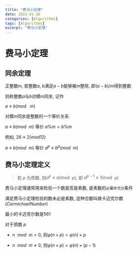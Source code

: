 ```yaml
---
title: "费马小定理"
date: 2021-01-26
categories: [Algorithms]
tags: [Algorithms]
excerpt: "费马小定理"
---
```


# 费马小定理

## 同余定理

正整数$m$, 若整数$a$, $b$满足$a-b$能够被$m$整除, 即$(a-b)/m$得到整数

则称整数$a$与$b$对模$m$同余, 记作

$a≡b(mod$ &nbsp; $m)$

对模$m$同余是整数的一个等价关系

$a≡b(mod$ &nbsp;$m)$ 等价 $a\%m = b\%m$

例如, $26≡2(mod 12)$

$a≡b(mod$ &nbsp;$m)$ 等价 $a^{p}≡b^{p} (mod$ &nbsp;$m)$

## 费马小定理定义

>若 $p$ 为质数, 则$a^{p}≡a(mod$ &nbsp;$p)$, 即 $a^{p-1}≡1(mod$ &nbsp;$p)$

费马小定理通常用来检验一个数是否是素数, 是素数的`必要非充分`条件

满足费马小定理检验的数未必是素数, 这种合数叫做卡迈克尔数($Carmichael Number$)

最小的卡迈克尔数是$561$

对于质数 $p$

- $n$&nbsp; $mod$ &nbsp;$m = 0$, 则$\varphi(n \times p) = \varphi(n) \times p$  

- $n$&nbsp; $mod$ &nbsp;$m \ne 0$, 则$\varphi(n \times p) = \varphi(n) \times (p-1)$